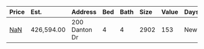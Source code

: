 | Price                                                                      | Est.       | Address       | Bed | Bath | Size | Value | Days | Lot   | Year | HOA | Open |
| :------------------------------------------------------------------------- | :--------- | :------------ | :-- | :--- | :--- | :---- | :--- | :---- | :--- | :-- | :--- |
| [NaN](https://www.movoto.com/home/200-danton-dr-cary-nc-27518-413_2331234) | 426,594.00 | 200 Danton Dr | 4   | 4    | 2902 | 153   | New  | 10019 | 1995 | 15  |      |